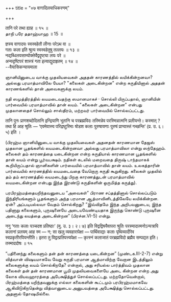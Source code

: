 +++
title = "०७ वागादिलयाधिकरणम्"

+++

तानि परे तथा ह्याह ॥ १५ ॥  
தாநி பரே ததாஹ்யாஹ ॥ 15 ॥

ज्ञस्य वागादयः स्वस्वहेतौ लीनाः परेऽथ वा ॥  
गताः कला इति श्रुत्य स्वस्वहेतुषु तल्लयः ॥ १३ ॥  
नद्यब्धिलयसाम्योक्तेर्वेद्वद्दृष्ट्या लयः परे ॥  
अन्यदृष्टिपरं शास्त्रं गता इत्याद्युदाहृतम् ॥ १४ ॥  
--वैयासिकन्यायमाला

ஞானியினுடைய வாக்கு முதலியவைகள் அததன் காரணத்தில் லயிக்கின்றனவா? அல்லது
பரமாத்மாவிலே யேயா? "கலைகள் அடைகின்றன" என்ற சுருதியினால் அததன்
காரணங்களில் தான் அவைகளுக்கு லயம்.

நதி ஸமுத்திரத்தில் லயமடைவதற்கு ஸமானமாகச் · சொல்லி யிருப்பதால், ஞானியின்
பார்வையில் பரமாத்மாவில் தான் லயம். "கலைகள் அடைகின்றன" என்பது முதலானதைச்
சொல்லும் சாஸ்திரம், மற்றவர் பார்வையில் சொல்லப்பட்டது.

तानि पुनः प्राणशब्दोदितानि इन्द्रियाणि भूतानि च परब्रह्मविदः तस्मिन्नेव
परस्मिन्नात्मनि प्रलीयन्ते। कस्मात् ? तथा हि आह श्रुतिः — ‘एवमेवास्य
परिद्रष्टुरिमाः षोडश कलाः पुरुषायणाः पुरुषं प्राप्यास्तं गच्छन्ति’ (प्र.
उ. ६। ५) इति ।

(பிரஹ்ம ஞானியினுடைய வாக்கு முதலியவைகள் அதனதன் காரணமான தேஜஸ் முதலான
பூதங்களில் லயமடைகின்றனவா அல்லது பரமாத்மாவிலா என்று ஸந்தேஹம். கலைகள் தம்
காரணத்தை யடைகின்றன என்ற சுருதியால் காரணமான பூதங்களில் தான் லயம் என்று
பூர்வபக்ஷம். நதிகள் கடலில் மறைவதை திருஷ் டாந்தமாகக் கூறியிருப்பதால்
ஞானிகளின் பார்வையில் பரமாத்மாவில் தான் லயம். உலகத்தாரின் பார்வையில்
காரணத்தில் லயமடைவதை வேறொரு சுருதி கூறுகிறது. கலைகள் முதலில் தம் தம்
காரணத்தில் லயமடைந்து பிறகு காரணத்துடன் பரமாத்மாவில் லயமடைகின்றன என்பது
இந்த இரண்டு சுருதிகளின் ஒருமித்த கருத்து).

பரபிரஹ்மத்தையறிந்தவனுடைய “அவைகள்” பிராண சப்தத்தினால் சொல்லப்படும்
இந்திரியங்களும் பூதங்களும் அந்த பரமான ஆத்மாவினிடத்திலேயே லயிக்கின்றன.
ஏன்? அப்படியல்லவா வேதம் சொல்கிறது? “இவ்விதமே இந்த அறிபவனுடைய, இந்த
பதினாறு கலைகளும், புருஷனையே அடையவேண்டியதாக இருந்து கொண்டு புருஷனை
அடைந்து லயத்தை அடைகின்றன” (பிரச்ன.VI-5) என்று.

ननु ‘गताः कलाः पञ्चदश प्रतिष्ठाः’ (मु. उ. ३। २। ७) इति
विद्वद्विषयैवापरा श्रुतिः परस्मादात्मनोऽन्यत्रापि कलानां प्रलयम् आह स्म
— न; सा खलु व्यवहारापेक्षा — पार्थिवाद्याः कलाः पृथिव्यादीरेव
स्वप्रकृतीरपियन्तीति। इतरा तु विद्वत्प्रतिपत्त्यपेक्षा — कृत्स्नं
कलाजातं परब्रह्मविदो ब्रह्मैव सम्पद्यत इति। तस्माददोषः ॥ १५

“பதினைந்து கலைகளும் தன் தன் காரணத்தை யடைகின்றன” (முண்டக.III-2-7) என்று
வித்வான் விஷயமாகவே வேறு சுருதி பரமான ஆத்மாவிற்கு வேறான இடத்திலும்
கலைகளுக்கு லயம் சொல்கிறதே? என்றால், அது சரியல்ல பார்த்திவம் முதலான
கலைகள் தன் தன் காரணமான பூமி முதலியவைகளையே அடை கின்றன என்ற அது லோக
வியவஹாரத்தை அபேக்ஷித்துச் சொல்லப்பட்டது. மற்றதோவென்றால், பிரஹ்மத்தை
யறிந்தவனுக்கு எல்லா கலைகளின் கூட்டமும் பரபிரஹ்மமாகவே ஆகிவிடுகிறதென்று
வித்வானுடைய அனுபவத்தை அபேக்ஷித்து சொல்லப்பட்டது. அதனால் தோஷமில்லை.

